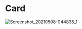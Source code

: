 # Card
![Screenshot_20210508-044835_1](https://user-images.githubusercontent.com/83691835/117517174-c3dfcf00-afb8-11eb-8dcb-a1b9c95fdc78.jpg)
